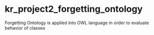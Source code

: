 # kr_project2_forgetting_ontology
Forgetting Ontology is applied into OWL language in order to evaluate behavior of classes
